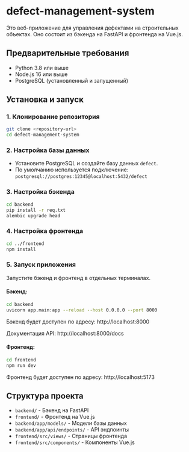 # defect-management-system
Это веб-приложение для управления дефектами на строительных объектах. Оно состоит из бэкенда на FastAPI и фронтенда на Vue.js.

## Предварительные требования
- Python 3.8 или выше
- Node.js 16 или выше
- PostgreSQL (установленный и запущенный)

## Установка и запуск

### 1. Клонирование репозитория
```bash
git clone <repository-url>
cd defect-management-system
```

### 2. Настройка базы данных
- Установите PostgreSQL и создайте базу данных `defect`.
- По умолчанию используется подключение: `postgresql://postgres:12345@localhost:5432/defect`

### 3. Настройка бэкенда
```bash
cd backend
pip install -r req.txt
alembic upgrade head
```

### 4. Настройка фронтенда
```bash
cd ../frontend
npm install
```

### 5. Запуск приложения
Запустите бэкенд и фронтенд в отдельных терминалах.

#### Бэкенд:
```bash
cd backend
uvicorn app.main:app --reload --host 0.0.0.0 --port 8000
```
Бэкенд будет доступен по адресу: http://localhost:8000

Документация API: http://localhost:8000/docs

#### Фронтенд:
```bash
cd frontend
npm run dev
```
Фронтенд будет доступен по адресу: http://localhost:5173

## Структура проекта
- `backend/` - Бэкенд на FastAPI
- `frontend/` - Фронтенд на Vue.js
- `backend/app/models/` - Модели базы данных
- `backend/app/api/endpoints/` - API эндпоинты
- `frontend/src/views/` - Страницы фронтенда
- `frontend/src/components/` - Компоненты Vue.js
